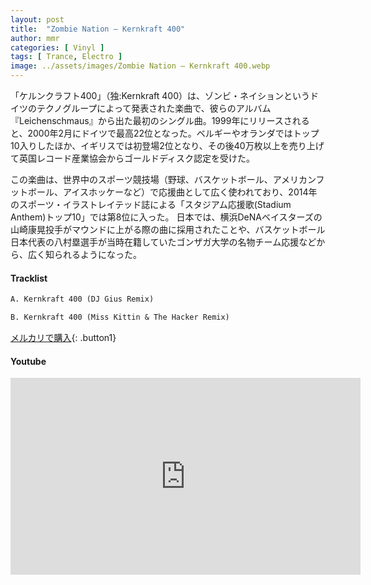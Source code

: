```yaml
---
layout: post
title:  "Zombie Nation – Kernkraft 400"
author: mmr
categories: [ Vinyl ]
tags: [ Trance, Electro ]
image: ../assets/images/Zombie Nation – Kernkraft 400.webp
---
```


「ケルンクラフト400」（独:Kernkraft 400）は、ゾンビ・ネイションというドイツのテクノグループによって発表された楽曲で、彼らのアルバム『Leichenschmaus』から出た最初のシングル曲。1999年にリリースされると、2000年2月にドイツで最高22位となった。ベルギーやオランダではトップ10入りしたほか、イギリスでは初登場2位となり、その後40万枚以上を売り上げて英国レコード産業協会からゴールドディスク認定を受けた。

この楽曲は、世界中のスポーツ競技場（野球、バスケットボール、アメリカンフットボール、アイスホッケーなど）で応援曲として広く使われており、2014年のスポーツ・イラストレイテッド誌による「スタジアム応援歌(Stadium Anthem)トップ10」では第8位に入った。 日本では、横浜DeNAベイスターズの山崎康晃投手がマウンドに上がる際の曲に採用されたことや、バスケットボール日本代表の八村塁選手が当時在籍していたゴンザガ大学の名物チーム応援などから、広く知られるようになった。

#### Tracklist
```md
A. Kernkraft 400 (DJ Gius Remix)

B. Kernkraft 400 (Miss Kittin & The Hacker Remix)
```

[メルカリで購入](https://jp.mercari.com/item/m31325274795?afid=6142608987){: .button1}

#### Youtube
<iframe width="560" height="315" src="https://www.youtube.com/embed/4E4rq9wq3CE?si=3PtAFZk1NueST3Ql" title="YouTube video player" frameborder="0" allow="accelerometer; autoplay; clipboard-write; encrypted-media; gyroscope; picture-in-picture; web-share" referrerpolicy="strict-origin-when-cross-origin" allowfullscreen></iframe>